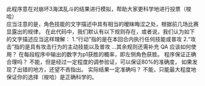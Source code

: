 此程序意在对崩坏3海滨乱斗的结果进行模拟，帮助大家更科学地进行投票（梭哈）<br>
应当注意的是，角色技能的文字描述中具有相当的暧昧晦涩之处，根据前几场比赛显露出的规律，
在此代码中，我们默认有以下规则存在，或者说，我们认为如下的文字描述应当这样理解：
1.“行动”指的是在本回合内执行任何技能或普攻
2.“攻击”指的是具有攻击行为的主动技能以及普攻
...其余规则还需补充
QA
应该如何使用？
在每段程序中输出的数字为p1获胜的概率，即左侧角色获胜。
程序保证正确合理吗？
不能，但是经过一定程度的调参验证，可以保证80%的准确度，
如果发现了出错的地方，还望不吝指出。
实际结果一定准确吗？
不能，只能最大程度地保证你的选择（梭哈）是正确科学的。
